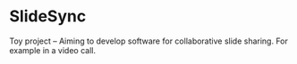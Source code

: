 # SlideSync
Toy project – Aiming to develop software for collaborative slide sharing. For example in a video call.
